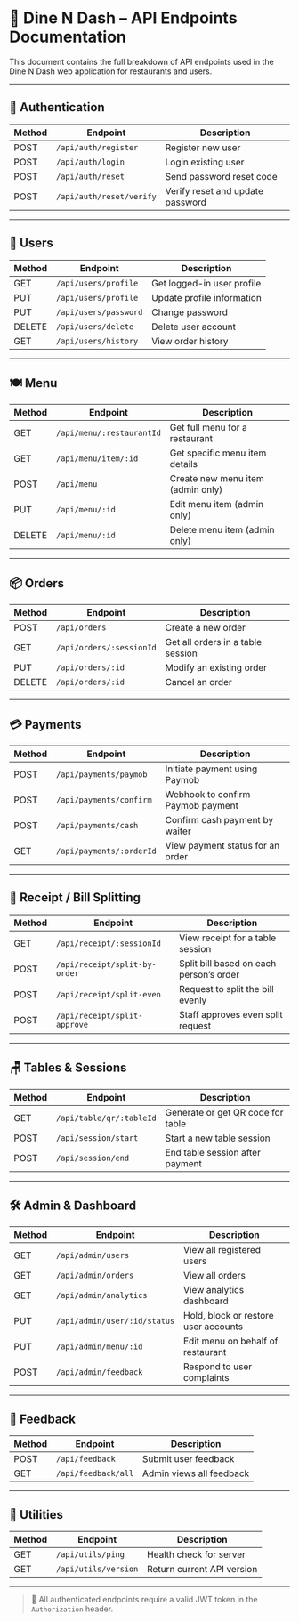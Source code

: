 # 📌 Dine N Dash – API Endpoints Documentation

This document contains the full breakdown of API endpoints used in the Dine N Dash web application for restaurants and users.

---

## 🔐 Authentication

| Method | Endpoint             | Description                     |
|--------|----------------------|---------------------------------|
| POST   | `/api/auth/register` | Register new user               |
| POST   | `/api/auth/login`    | Login existing user             |
| POST   | `/api/auth/reset`    | Send password reset code        |
| POST   | `/api/auth/reset/verify` | Verify reset and update password |

---

## 👤 Users

| Method | Endpoint             | Description                        |
|--------|----------------------|------------------------------------|
| GET    | `/api/users/profile` | Get logged-in user profile         |
| PUT    | `/api/users/profile` | Update profile information         |
| PUT    | `/api/users/password`| Change password                    |
| DELETE | `/api/users/delete`  | Delete user account                |
| GET    | `/api/users/history` | View order history                 |

---

## 🍽️ Menu

| Method | Endpoint                   | Description                          |
|--------|----------------------------|--------------------------------------|
| GET    | `/api/menu/:restaurantId`  | Get full menu for a restaurant       |
| GET    | `/api/menu/item/:id`       | Get specific menu item details       |
| POST   | `/api/menu`                | Create new menu item (admin only)    |
| PUT    | `/api/menu/:id`            | Edit menu item (admin only)          |
| DELETE | `/api/menu/:id`            | Delete menu item (admin only)        |

---

## 📦 Orders

| Method | Endpoint              | Description                        |
|--------|-----------------------|------------------------------------|
| POST   | `/api/orders`         | Create a new order                 |
| GET    | `/api/orders/:sessionId` | Get all orders in a table session |
| PUT    | `/api/orders/:id`     | Modify an existing order           |
| DELETE | `/api/orders/:id`     | Cancel an order                    |

---

## 💳 Payments

| Method | Endpoint                   | Description                          |
|--------|----------------------------|--------------------------------------|
| POST   | `/api/payments/paymob`     | Initiate payment using Paymob        |
| POST   | `/api/payments/confirm`    | Webhook to confirm Paymob payment    |
| POST   | `/api/payments/cash`       | Confirm cash payment by waiter       |
| GET    | `/api/payments/:orderId`   | View payment status for an order     |

---

## 🧾 Receipt / Bill Splitting

| Method | Endpoint                         | Description                              |
|--------|----------------------------------|------------------------------------------|
| GET    | `/api/receipt/:sessionId`        | View receipt for a table session         |
| POST   | `/api/receipt/split-by-order`    | Split bill based on each person’s order  |
| POST   | `/api/receipt/split-even`        | Request to split the bill evenly         |
| POST   | `/api/receipt/split-approve`     | Staff approves even split request        |

---

## 🪑 Tables & Sessions

| Method | Endpoint                        | Description                           |
|--------|----------------------------------|---------------------------------------|
| GET    | `/api/table/qr/:tableId`        | Generate or get QR code for table     |
| POST   | `/api/session/start`            | Start a new table session             |
| POST   | `/api/session/end`              | End table session after payment       |

---

## 🛠️ Admin & Dashboard

| Method | Endpoint                        | Description                           |
|--------|----------------------------------|---------------------------------------|
| GET    | `/api/admin/users`              | View all registered users             |
| GET    | `/api/admin/orders`             | View all orders                       |
| GET    | `/api/admin/analytics`          | View analytics dashboard              |
| PUT    | `/api/admin/user/:id/status`    | Hold, block or restore user accounts  |
| PUT    | `/api/admin/menu/:id`           | Edit menu on behalf of restaurant     |
| POST   | `/api/admin/feedback`           | Respond to user complaints            |

---

## 💬 Feedback

| Method | Endpoint               | Description                     |
|--------|------------------------|---------------------------------|
| POST   | `/api/feedback`        | Submit user feedback            |
| GET    | `/api/feedback/all`    | Admin views all feedback        |

---

## 🔄 Utilities

| Method | Endpoint                | Description                          |
|--------|-------------------------|--------------------------------------|
| GET    | `/api/utils/ping`       | Health check for server              |
| GET    | `/api/utils/version`    | Return current API version           |

---
> 📌 All authenticated endpoints require a valid JWT token in the `Authorization` header.

